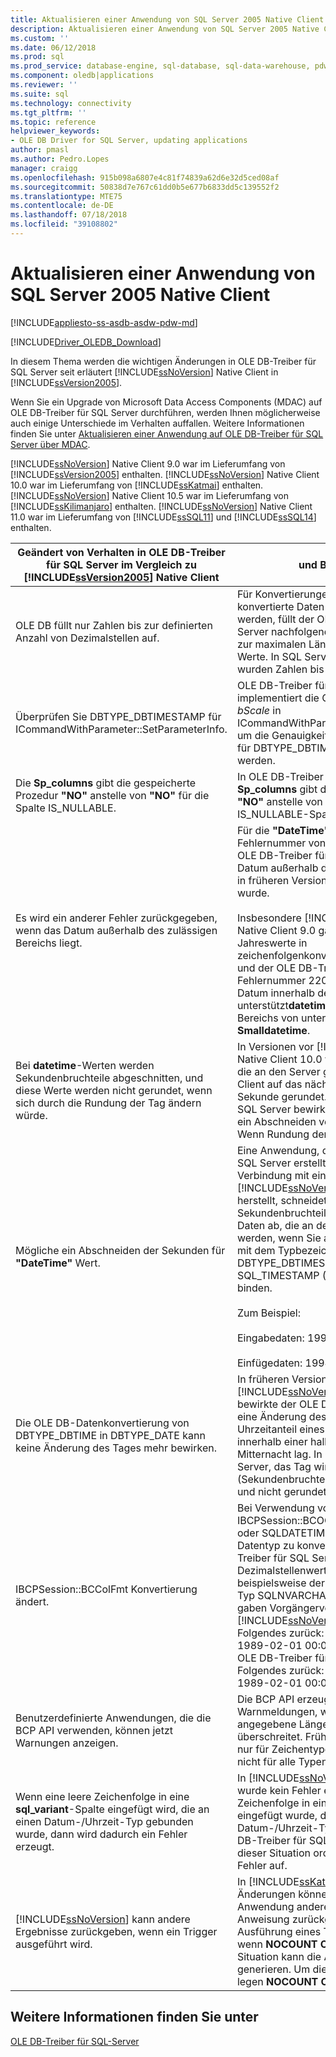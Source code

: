 ```yaml
---
title: Aktualisieren einer Anwendung von SQL Server 2005 Native Client | Microsoft-Dokumentation
description: Aktualisieren einer Anwendung von SQL Server 2005 Native Client
ms.custom: ''
ms.date: 06/12/2018
ms.prod: sql
ms.prod_service: database-engine, sql-database, sql-data-warehouse, pdw
ms.component: oledb|applications
ms.reviewer: ''
ms.suite: sql
ms.technology: connectivity
ms.tgt_pltfrm: ''
ms.topic: reference
helpviewer_keywords:
- OLE DB Driver for SQL Server, updating applications
author: pmasl
ms.author: Pedro.Lopes
manager: craigg
ms.openlocfilehash: 915b098a6807e4c81f74839a62d6e32d5ced08af
ms.sourcegitcommit: 50838d7e767c61dd0b5e677b6833dd5c139552f2
ms.translationtype: MTE75
ms.contentlocale: de-DE
ms.lasthandoff: 07/18/2018
ms.locfileid: "39108802"
---
```

# <a name="updating-an-application-from-sql-server-2005-native-client"></a>Aktualisieren einer Anwendung von SQL Server 2005 Native Client
[!INCLUDE[appliesto-ss-asdb-asdw-pdw-md](../../../includes/appliesto-ss-asdb-asdw-pdw-md.md)]

[!INCLUDE[Driver_OLEDB_Download](../../../includes/driver_oledb_download.md)]

  In diesem Thema werden die wichtigen Änderungen in OLE DB-Treiber für SQL Server seit erläutert [!INCLUDE[ssNoVersion](../../../includes/ssnoversion-md.md)] Native Client in [!INCLUDE[ssVersion2005](../../../includes/ssversion2005-md.md)].  

 Wenn Sie ein Upgrade von Microsoft Data Access Components (MDAC) auf OLE DB-Treiber für SQL Server durchführen, werden Ihnen möglicherweise auch einige Unterschiede im Verhalten auffallen. Weitere Informationen finden Sie unter [Aktualisieren einer Anwendung auf OLE DB-Treiber für SQL Server über MDAC](../../oledb/applications/updating-an-application-to-oledb-driver-for-sql-server-from-mdac.md).  

 [!INCLUDE[ssNoVersion](../../../includes/ssnoversion-md.md)] Native Client 9.0 war im Lieferumfang von [!INCLUDE[ssVersion2005](../../../includes/ssversion2005-md.md)] enthalten. [!INCLUDE[ssNoVersion](../../../includes/ssnoversion-md.md)] Native Client 10.0 war im Lieferumfang von [!INCLUDE[ssKatmai](../../../includes/sskatmai-md.md)] enthalten.  [!INCLUDE[ssNoVersion](../../../includes/ssnoversion-md.md)] Native Client 10.5 war im Lieferumfang von [!INCLUDE[ssKilimanjaro](../../../includes/sskilimanjaro-md.md)] enthalten. [!INCLUDE[ssNoVersion](../../../includes/ssnoversion-md.md)] Native Client 11.0 war im Lieferumfang von [!INCLUDE[ssSQL11](../../../includes/sssql11-md.md)] und [!INCLUDE[ssSQL14](../../../includes/sssql14-md.md)] enthalten.  

|Geändert von Verhalten in OLE DB-Treiber für SQL Server im Vergleich zu [!INCLUDE[ssVersion2005](../../../includes/ssversion2005-md.md)] Native Client|und Beschreibung|  
|------------------------------------------------------------------------------------|-----------------|  
|OLE DB füllt nur Zahlen bis zur definierten Anzahl von Dezimalstellen auf.|Für Konvertierungen aus, in dem konvertierte Daten an den Server gesendet werden, füllt der OLE DB-Treiber für SQL Server nachfolgende Nullen in Daten nur bis zur maximalen Länge von **"DateTime"** Werte. In SQL Server Native Client 9.0 wurden Zahlen bis zu 9 Stellen aufgefüllt.|  
|Überprüfen Sie DBTYPE_DBTIMESTAMP für ICommandWithParameter::SetParameterInfo.|OLE DB-Treiber für SQL Server implementiert die OLE DB-Anforderung für *bScale* in ICommandWithParameter::SetParameterInfo, um die Genauigkeit der Sekundenbruchteile für DBTYPE_DBTIMESTAMP festgelegt werden.|  
|Die **Sp_columns** gibt die gespeicherte Prozedur **"NO"** anstelle von **"NO"** für die Spalte IS_NULLABLE.|In OLE DB-Treiber für SQL Server **Sp_columns** gibt die gespeicherte Prozedur **"NO"** anstelle von **"NO"** für eine IS_NULLABLE-Spalte.|  
|Es wird ein anderer Fehler zurückgegeben, wenn das Datum außerhalb des zulässigen Bereichs liegt.|Für die **"DateTime"** Typ, eine andere Fehlernummer von zurückgegeben werden, OLE DB-Treiber für SQL Server für ein Datum außerhalb des gültigen Bereichs als in früheren Versionen zurückgegeben wurde.<br /><br /> Insbesondere [!INCLUDE[ssNoVersion](../../../includes/ssnoversion-md.md)] Native Client 9.0 gab 22007 für alle Jahreswerte in zeichenfolgenkonvertierungen **"DateTime"**, und der OLE DB-Treiber für SQL Server die Fehlernummer 22008 zurück, wenn das Datum innerhalb des Bereichs von unterstützt**datetime2** jedoch außerhalb des Bereichs von unterstützten **"DateTime"** oder **Smalldatetime**.|  
|Bei **datetime**-Werten werden Sekundenbruchteile abgeschnitten, und diese Werte werden nicht gerundet, wenn sich durch die Rundung der Tag ändern würde.|In Versionen vor [!INCLUDE[ssNoVersion](../../../includes/ssnoversion-md.md)] Native Client 10.0 wurden **datetime**-Werte, die an den Server gesendet wurden, vom Client auf das nächste 1/300stel einer Sekunde gerundet. In OLE DB-Treiber für SQL Server bewirkt, dass dieses Szenario ein Abschneiden von Sekundenbruchteilen Wenn Rundung den Tag ändert.|  
|Mögliche ein Abschneiden der Sekunden für **"DateTime"** Wert.|Eine Anwendung, die mit OLE DB-Treiber für SQL Server erstellt wurde, die eine Verbindung mit einem [!INCLUDE[ssNoVersion](../../../includes/ssnoversion-md.md)]-2005-Server herstellt, schneidet Sekunden und Sekundenbruchteile für den Zeitteil der Daten ab, die an den Server gesendet werden, wenn Sie an eine datetime-Spalte mit dem Typbezeichner DBTYPE_DBTIMESTAMP (OLE DB) oder SQL_TIMESTAMP (ODBC) und der Skala 0 binden.<br /><br /> Zum Beispiel:<br /><br /> Eingabedaten: 1994-08-21 21:21:36.000<br /><br /> Einfügedaten: 1994-08-21 21:21:00.000|  
|Die OLE DB-Datenkonvertierung von DBTYPE_DBTIME in DBTYPE_DATE kann keine Änderung des Tages mehr bewirken.|In früheren Versionen als [!INCLUDE[ssNoVersion](../../../includes/ssnoversion-md.md)] Native Client 10.0 bewirkte der OLE DB-Konvertierungscode eine Änderung des Tages, wenn der Uhrzeitanteil eines DBTYPE_DATE-Werts innerhalb einer halben Sekunde vor Mitternacht lag. In OLE DB-Treiber für SQL Server, das Tag wird nicht geändert (Sekundenbruchteile werden abgeschnitten und nicht gerundet).|  
|IBCPSession::BCColFmt Konvertierung ändert.|Bei Verwendung von IBCPSession::BCOColFmt SQLDATETIME oder SQLDATETIME in einen Zeichenfolgen-Datentyp zu konvertieren, wird im OLE DB-Treiber für SQL Server ein Dezimalstellenwert exportiert. Wenn beispielsweise der Typ SQLDATETIME in den Typ SQLNVARCHARMAX konvertiert wurde, gaben Vorgängerversionen von [!INCLUDE[ssNoVersion](../../../includes/ssnoversion-md.md)] Native Client 10.0 Folgendes zurück:<br /> 1989-02-01 00:00:00.<br />OLE DB-Treiber für SQL Server gibt Folgendes zurück: <br />1989-02-01 00:00:00.0000000.|  
|Benutzerdefinierte Anwendungen, die die BCP API verwenden, können jetzt Warnungen anzeigen.|Die BCP API erzeugt jetzt für alle Typen Warnmeldungen, wenn die Datenlänge die angegebene Länge eines Felds überschreitet. Früher wurde diese Warnung nur für Zeichentypen ausgegeben, aber nicht für alle Typen.|  
|Wenn eine leere Zeichenfolge in eine **sql_variant**-Spalte eingefügt wird, die an einen Datum-/Uhrzeit-Typ gebunden wurde, dann wird dadurch ein Fehler erzeugt.|In [!INCLUDE[ssNoVersion](../../../includes/ssnoversion-md.md)] Native Client 9.0 wurde kein Fehler erzeugt, wenn eine leere Zeichenfolge in eine **sql_variant**-Spalte eingefügt wurde, die an einen Datum-/Uhrzeit-Typ gebunden war. OLE DB-Treiber für SQL Server generiert in dieser Situation ordnungsgemäß einen Fehler auf.|  
|[!INCLUDE[ssNoVersion](../../../includes/ssnoversion-md.md)] kann andere Ergebnisse zurückgeben, wenn ein Trigger ausgeführt wird.|In [!INCLUDE[ssKatmai](../../../includes/sskatmai-md.md)] eingeführte Änderungen können bewirken, dass für eine Anwendung andere Ergebnisse von einer Anweisung zurückgegeben werden, die die Ausführung eines Triggers verursachen, wenn **NOCOUNT OFF** gültig war. In dieser Situation kann die Anwendung einen Fehler generieren. Um diesen Fehler zu beheben, legen **NOCOUNT ON** im Trigger.|  

## <a name="see-also"></a>Weitere Informationen finden Sie unter   
 [OLE DB-Treiber für SQL-Server](../../oledb/oledb-driver-for-sql-server.md)

